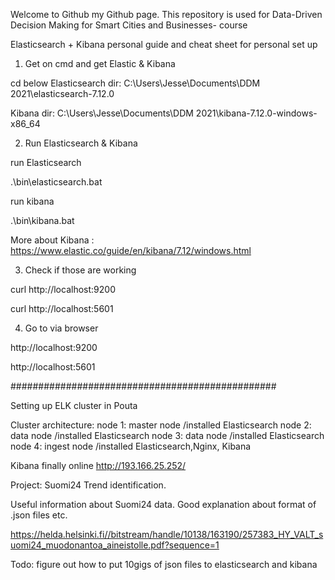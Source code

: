 Welcome to Github my Github page. This repository is used for Data-Driven Decision Making for Smart Cities and Businesses- course

Elasticsearch + Kibana personal guide and cheat sheet for personal set up

1. Get on cmd and get Elastic & Kibana

cd below
Elasticsearch dir:
C:\Users\Jesse\Documents\DDM 2021\elasticsearch-7.12.0

Kibana dir:
C:\Users\Jesse\Documents\DDM 2021\kibana-7.12.0-windows-x86_64

2. Run Elasticsearch & Kibana

run Elasticsearch

.\bin\elasticsearch.bat

run kibana

.\bin\kibana.bat

More about Kibana : https://www.elastic.co/guide/en/kibana/7.12/windows.html

3. Check if those are working 

curl http://localhost:9200

curl http://localhost:5601

4. Go to via browser

http://localhost:9200

http://localhost:5601

################################################

Setting up ELK cluster in Pouta

Cluster architecture:
node 1: master node  /installed Elasticsearch
node 2: data node    /installed Elasticsearch
node 3: data node    /installed Elasticsearch
node 4: ingest node  /installed Elasticsearch,Nginx, Kibana

Kibana finally online http://193.166.25.252/

Project: Suomi24 Trend identification.

Useful information about Suomi24 data. Good explanation about format of .json files etc.

https://helda.helsinki.fi//bitstream/handle/10138/163190/257383_HY_VALT_suomi24_muodonantoa_aineistolle.pdf?sequence=1

Todo: figure out how to put 10gigs of json files to elasticsearch and kibana





